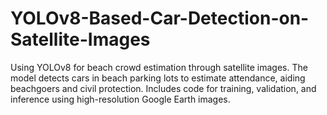 # YOLOv8-Based-Car-Detection-on-Satellite-Images
Using YOLOv8 for beach crowd estimation through satellite images. The model detects cars in beach parking lots to estimate attendance, aiding beachgoers and civil protection. Includes code for training, validation, and inference using high-resolution Google Earth images.
